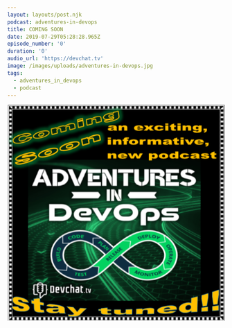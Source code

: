 ```yaml
---
layout: layouts/post.njk
podcast: adventures-in-devops
title: COMING SOON
date: 2019-07-29T05:28:28.965Z
episode_number: '0'
duration: '0'
audio_url: 'https://devchat.tv'
image: /images/uploads/adventures-in-devops.jpg
tags:
  - adventures_in_devops
  - podcast
---
```

![](/images/uploads/devops_launch.png)
